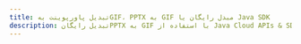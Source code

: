 ---title: تبدیل پاورپوینت بهGIF، PPTX به GIF مبدل رایگان یا Java SDKdescription: تبدیل رایگانPPTX به GIF با استفاده از Java Cloud APIs & SDK. همچنین اسناد Microsoft PowerPoint را در Cloud ایجاد، ویرایش و رندر کنید.---